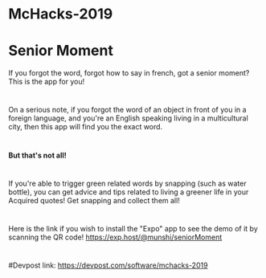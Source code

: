 # McHacks-2019
#
# Senior Moment
If you forgot the word, forgot how to say in french, got a senior moment? This is the app for you! 
#
On a serious note, if you forgot the word of an object in front of you in a foreign language, and you're an English speaking living in a multicultural city, then this app will find you the exact word. 
#
**But that's not all!**
#
If you're able to trigger green related words by snapping (such as water bottle), you can get advice and tips related to living a greener life in your Acquired quotes! Get snapping and collect them all!
#
Here is the link if you wish to install the "Expo" app to see the demo of it by scanning the QR code!
https://exp.host/@munshi/seniorMoment
#
#Devpost link:
https://devpost.com/software/mchacks-2019
